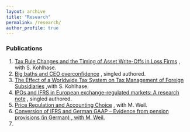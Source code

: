 ```yaml
---
layout: archive
title: "Research"
permalink: /research/
author_profile: true
---
```

<h3> Publications </h3>

 <ol>
  <li> 
  <a href="https://onlinelibrary.wiley.com/doi/10.1111/jbfa.12502">Tax Rule Changes and the Timing of Asset Write-Offs in Loss Firms</a> , with S. Kohlhase.
  </li>
   <li>
 <a href="https://www.tandfonline.com/doi/full/10.1080/00014788.2020.1783634">Big baths and CEO overconfidence</a> , singled authored.
  </li>
   <li>
  <a href="https://link.springer.com/article/10.1057/s41267-019-00287-9">The Effect of a Worldwide Tax System on Tax Management of Foreign Subsidiaries</a> ,with S. Kohlhase.
  </li>
    <li>
  <a href="https://www.sciencedirect.com/science/article/pii/S027842541830187X">IPOs and IFRS in European exchange-regulated markets: A research note</a> , singled authored.
  </li>
    <li>
 <a href="https://research.owlit.de/document/6ed42696-ea1c-3217-826f-c08e2ffa016d">Price Regulation and Accounting Choice</a> , with M. Weil.
  </li>
    <li>
 <a href="https://research.owlit.de/document/6ed42696-ea1c-3217-826f-c08e2ffa016d">Conversion of IFRS and German GAAP – Evidence from pension provisions (in German) , with M. Weil.
  </li>
    <li>  
  <a href="https://kor-ifrs.owlit.de/document/zeitschriften/der-betrieb/2011/heft-19/betriebswirtschaft/aufsatze/pensionsruckstellungen-nach-dem-bilmog---erst/MLX_974f> Pension provisions according to new German GAAP – Empirical evidence from early adopters (in German)</a>, with J. Gassen and M. Weil.   
       </li>
</ol> 




Journal of Business Finance & Accounting, 2020. 

 
 Accounting and Business Research, 2020. 
 

 Journal of International Business Studies (Impact Factor: 9.158), 2020.
 
Journal of Accounting and Public Policy, 2018.


Journal of Accounting and Public Policy, 2016.


KoR - Zeitschrift für internationale und kapitalmarktorientierte Rechnungslegung, 2012.
 

Der Betrieb, 2011.



<h3> Working Papers </h3>
Auditor Alignment and the Internal Information Environment, with E. Labro, C. D. Peter, and C. van Linden. 
Status: Revise and resubmit
Public Peers, Accounting Comparability, and Value Relevance of Private Firms' Financial Reporting, with T. Bourveau, J. V. Chen, and F. Elfers. 
Status: Revise and resubmit
Accounting Research on Private Firms: An Institutional and Topical Overview, with C. Beuselinck, F. Elfers, and J. Gassen. 
Status: Revise and resubmit
On the Dynamics between Local and International Tax Planning in Multinational Corporations, with C. Beuselinck. 
Status: Revise and resubmit
Brexit! The Effect of Political Uncertainty on International Research Collaborations of Firms and Research Institutions, with B. Osswald.
Status: Submitted
Covered by the Financial Times (October 4th, 2020 and October 8th, 2020) and Nature (October 22, 2020) 
Does Shark Tank Enhance Entrepreneurial Activities, with C. D. Peter. 
Status: Submitted

